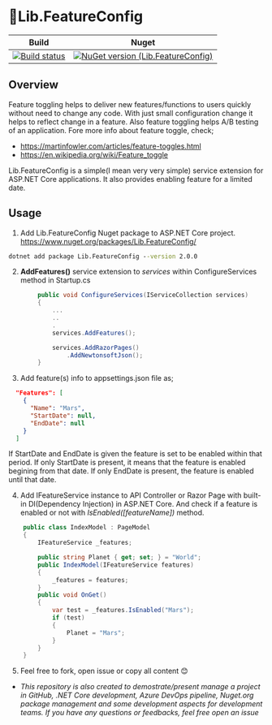 # 🚥Lib.FeatureConfig

| Build  | Nuget |
| ------------- | ------------- |
| [![Build status](https://miyop.visualstudio.com/Lib/_apis/build/status/Lib-FeatureConfig)](https://miyop.visualstudio.com/Lib/_build/latest?definitionId=1)  | [![NuGet version (Lib.FeatureConfig)](https://img.shields.io/nuget/v/Lib.FeatureConfig.svg)](https://www.nuget.org/packages/Lib.FeatureConfig/)  |

## Overview

Feature toggling helps to deliver new features/functions to users quickly without need to change any code. With just small configuration change it helps to reflect change in a feature. Also feature toggling helps A/B testing of an application. 
Fore more info about feature toggle, check;
- https://martinfowler.com/articles/feature-toggles.html
- https://en.wikipedia.org/wiki/Feature_toggle

Lib.FeatureConfig is a simple(I mean very very simple) service extension for ASP.NET Core applications. It also provides enabling feature for a limited date.

## Usage
1. Add Lib.FeatureConfig Nuget package to ASP.NET Core project. https://www.nuget.org/packages/Lib.FeatureConfig/ 
```cmd
dotnet add package Lib.FeatureConfig --version 2.0.0
```

2. **AddFeatures()** service extension to _services_ within ConfigureServices method in Startup.cs
```csharp
        public void ConfigureServices(IServiceCollection services)
        {
            ...
            ..
            .
            services.AddFeatures();

            services.AddRazorPages()
                .AddNewtonsoftJson();
        }
```

3. Add feature(s) info to appsettings.json file as;

```json
  "Features": [
    {
      "Name": "Mars",
      "StartDate": null,
      "EndDate": null
    }
  ]
```
If StartDate and EndDate is given the feature is set to be enabled within that period. If only StartDate is present, it means that the feature is enabled begining from that date. If only EndDate is present, the feature is enabled until that date.

4. Add IFeatureService instance to API Controller or Razor Page with built-in DI(Dependency Injection) in ASP.NET Core. And check if a feature is enabled or not with _IsEnabled([featureName])_ method.

```csharp
    public class IndexModel : PageModel
    {
        IFeatureService _features;

        public string Planet { get; set; } = "World";
        public IndexModel(IFeatureService features)
        {
            _features = features;
        }
        public void OnGet()
        {
            var test = _features.IsEnabled("Mars");
            if (test)
            {
                Planet = "Mars";
            }
        }
    }
```

5. Feel free to fork, open issue or copy all content 😊


* _This repository is also created to demostrate/present manage a project in GitHub, .NET Core development, Azure DevOps pipeline, Nuget.org package management and some development aspects for development teams. If you have any questions or feedbacks, feel free open an issue_
